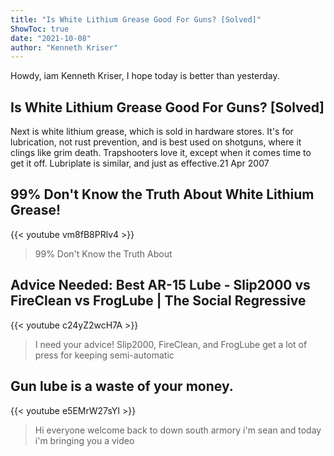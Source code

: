 ```yaml
---
title: "Is White Lithium Grease Good For Guns? [Solved]"
ShowToc: true 
date: "2021-10-08"
author: "Kenneth Kriser" 
---
```


Howdy, iam Kenneth Kriser, I hope today is better than yesterday.
## Is White Lithium Grease Good For Guns? [Solved]
Next is white lithium grease, which is sold in hardware stores. It's for lubrication, not rust prevention, and is best used on shotguns, where it clings like grim death. Trapshooters love it, except when it comes time to get it off. Lubriplate is similar, and just as effective.21 Apr 2007

## 99% Don't Know the Truth About White Lithium Grease!
{{< youtube vm8fB8PRlv4 >}}
>99% Don't Know the Truth About 

## Advice Needed: Best AR-15 Lube - Slip2000 vs FireClean vs FrogLube | The Social Regressive
{{< youtube c24yZ2wcH7A >}}
>I need your advice! Slip2000, FireClean, and FrogLube get a lot of press for keeping semi-automatic 

## Gun lube is a waste of your money.
{{< youtube e5EMrW27sYI >}}
>Hi everyone welcome back to down south armory i'm sean and today i'm bringing you a video 

